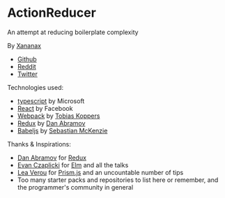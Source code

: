 # ActionReducer

An attempt at reducing boilerplate complexity

By [Xananax](https://github.com/Xananax)

 - [Github](https://github.com/Xananax)
 - [Reddit](https://www.reddit.com/user/Xananax/)
 - [Twitter](https://twitter.com/xananax)

Technologies used:

  - [typescript](typescriptlang.org) by Microsoft
  - [React](https://facebook.github.io/react/) by Facebook
  - [Webpack](http://webpack.github.io/) by [Tobias Koppers](https://github.com/sokra)
  - [Redux](https://github.com/reactjs/redux) by [Dan Abramov](https://github.com/gaearon/)
  - [Babeljs](https://babeljs.io/) by [Sebastian McKenzie](https://github.com/kittens)

 Thanks & Inspirations:

  - [Dan Abramov](https://github.com/gaearon/) for [Redux](https://github.com/reactjs/redux)
  - [Evan Czaplicki](https://github.com/evancz) for [Elm](http://elm-lang.org/) and all the talks
  - [Lea Verou](http://lea.verou.me/) for [Prism.js](http://prismjs.com/) and an uncountable number of tips
  - Too many starter packs and repositories to list here or remember, and the programmer's community in general
